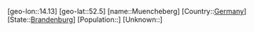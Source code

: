 ﻿---
location: [52.5,14.13]
type: City
tags:
- geo/City


SpocWebEntityId: 32669
isDeleted: false
confidential: public

---
[geo-lon::14.13]
[geo-lat::52.5]
[name::Muencheberg]
[Country::[Germany](geo/Continent/Europe/Germany.md)]
[State::[Brandenburg](geo/Continent/Europe/Germany/Brandenburg.md)]
[Population::]
[Unknown::]

